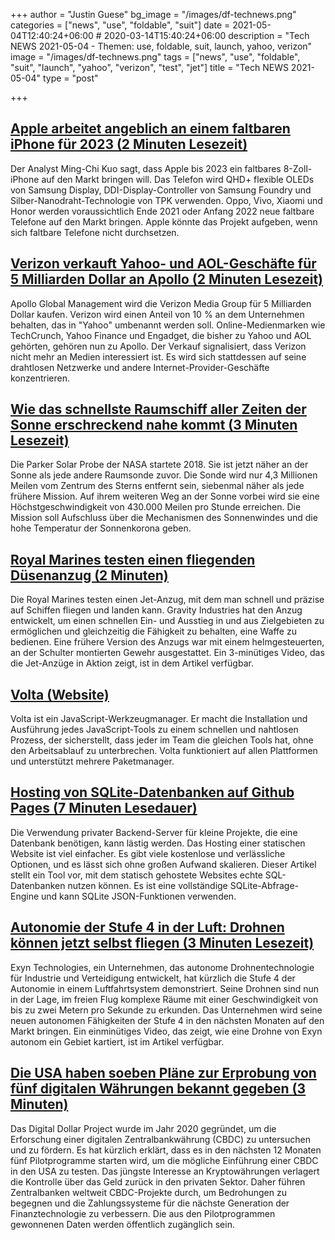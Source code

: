 +++
author = "Justin Guese"
bg_image = "/images/df-technews.png"
categories = ["news", "use", "foldable", "suit"]
date = 2021-05-04T12:40:24+06:00 # 2020-03-14T15:40:24+06:00
description = "Tech NEWS 2021-05-04 - Themen: use, foldable, suit, launch, yahoo, verizon"
image = "/images/df-technews.png"
tags = ["news", "use", "foldable", "suit", "launch", "yahoo", "verizon", "test", "jet"]
title = "Tech NEWS 2021-05-04"
type = "post"

+++

## [Apple arbeitet angeblich an einem faltbaren iPhone für 2023 (2 Minuten Lesezeit)](https://www.engadget.com/apple-could-be-planning-to-launch-a-foldable-i-phone-by-2023-085255232.html)

 Der Analyst Ming-Chi Kuo sagt, dass Apple bis 2023 ein faltbares 8-Zoll-iPhone auf den Markt bringen will. Das Telefon wird QHD+ flexible OLEDs von Samsung Display, DDI-Display-Controller von Samsung Foundry und Silber-Nanodraht-Technologie von TPK verwenden. Oppo, Vivo, Xiaomi und Honor werden voraussichtlich Ende 2021 oder Anfang 2022 neue faltbare Telefone auf den Markt bringen. Apple könnte das Projekt aufgeben, wenn sich faltbare Telefone nicht durchsetzen.

## [Verizon verkauft Yahoo- und AOL-Geschäfte für 5 Milliarden Dollar an Apollo (2 Minuten Lesezeit)](https://www.cnbc.com/2021/05/03/verizon-sells-yahoo-and-aol-businesses-to-apollo-for-5-billion.html)

 Apollo Global Management wird die Verizon Media Group für 5 Milliarden Dollar kaufen. Verizon wird einen Anteil von 10 % an dem Unternehmen behalten, das in "Yahoo" umbenannt werden soll. Online-Medienmarken wie TechCrunch, Yahoo Finance und Engadget, die bisher zu Yahoo und AOL gehörten, gehören nun zu Apollo. Der Verkauf signalisiert, dass Verizon nicht mehr an Medien interessiert ist. Es wird sich stattdessen auf seine drahtlosen Netzwerke und andere Internet-Provider-Geschäfte konzentrieren.

## [Wie das schnellste Raumschiff aller Zeiten der Sonne erschreckend nahe kommt (3 Minuten Lesezeit)](https://www.vice.com/en/article/xgxz9w/how-the-fastest-spaceship-ever-is-getting-terrifyingly-close-to-the-sun)

 Die Parker Solar Probe der NASA startete 2018. Sie ist jetzt näher an der Sonne als jede andere Raumsonde zuvor. Die Sonde wird nur 4,3 Millionen Meilen vom Zentrum des Sterns entfernt sein, siebenmal näher als jede frühere Mission. Auf ihrem weiteren Weg an der Sonne vorbei wird sie eine Höchstgeschwindigkeit von 430.000 Meilen pro Stunde erreichen. Die Mission soll Aufschluss über die Mechanismen des Sonnenwindes und die hohe Temperatur der Sonnenkorona geben.

## [Royal Marines testen einen fliegenden Düsenanzug (2 Minuten)](https://interestingengineering.com/watch-as-royal-marines-test-out-a-flying-jet-suit)

 Die Royal Marines testen einen Jet-Anzug, mit dem man schnell und präzise auf Schiffen fliegen und landen kann. Gravity Industries hat den Anzug entwickelt, um einen schnellen Ein- und Ausstieg in und aus Zielgebieten zu ermöglichen und gleichzeitig die Fähigkeit zu behalten, eine Waffe zu bedienen. Eine frühere Version des Anzugs war mit einem helmgesteuerten, an der Schulter montierten Gewehr ausgestattet. Ein 3-minütiges Video, das die Jet-Anzüge in Aktion zeigt, ist in dem Artikel verfügbar.

## [Volta (Website)](https://volta.sh/)

 Volta ist ein JavaScript-Werkzeugmanager. Er macht die Installation und Ausführung jedes JavaScript-Tools zu einem schnellen und nahtlosen Prozess, der sicherstellt, dass jeder im Team die gleichen Tools hat, ohne den Arbeitsablauf zu unterbrechen. Volta funktioniert auf allen Plattformen und unterstützt mehrere Paketmanager.

## [Hosting von SQLite-Datenbanken auf Github Pages (7 Minuten Lesedauer)](https://phiresky.github.io/blog/2021/hosting-sqlite-databases-on-github-pages/)

 Die Verwendung privater Backend-Server für kleine Projekte, die eine Datenbank benötigen, kann lästig werden. Das Hosting einer statischen Website ist viel einfacher. Es gibt viele kostenlose und verlässliche Optionen, und es lässt sich ohne großen Aufwand skalieren. Dieser Artikel stellt ein Tool vor, mit dem statisch gehostete Websites echte SQL-Datenbanken nutzen können. Es ist eine vollständige SQLite-Abfrage-Engine und kann SQLite JSON-Funktionen verwenden.

## [Autonomie der Stufe 4 in der Luft: Drohnen können jetzt selbst fliegen (3 Minuten Lesezeit)](https://www.zdnet.com/article/level-4-aerial-autonomy-drones-can-now-fly-themselves/)

 Exyn Technologies, ein Unternehmen, das autonome Drohnentechnologie für Industrie und Verteidigung entwickelt, hat kürzlich die Stufe 4 der Autonomie in einem Luftfahrtsystem demonstriert. Seine Drohnen sind nun in der Lage, im freien Flug komplexe Räume mit einer Geschwindigkeit von bis zu zwei Metern pro Sekunde zu erkunden. Das Unternehmen wird seine neuen autonomen Fähigkeiten der Stufe 4 in den nächsten Monaten auf den Markt bringen. Ein einminütiges Video, das zeigt, wie eine Drohne von Exyn autonom ein Gebiet kartiert, ist im Artikel verfügbar.

## [Die USA haben soeben Pläne zur Erprobung von fünf digitalen Währungen bekannt gegeben (3 Minuten)](https://interestingengineering.com/us-plans-to-test-digital-currencies-cryptocurrencies)

 Das Digital Dollar Project wurde im Jahr 2020 gegründet, um die Erforschung einer digitalen Zentralbankwährung (CBDC) zu untersuchen und zu fördern. Es hat kürzlich erklärt, dass es in den nächsten 12 Monaten fünf Pilotprogramme starten wird, um die mögliche Einführung einer CBDC in den USA zu testen. Das jüngste Interesse an Kryptowährungen verlagert die Kontrolle über das Geld zurück in den privaten Sektor. Daher führen Zentralbanken weltweit CBDC-Projekte durch, um Bedrohungen zu begegnen und die Zahlungssysteme für die nächste Generation der Finanztechnologie zu verbessern. Die aus den Pilotprogrammen gewonnenen Daten werden öffentlich zugänglich sein.

